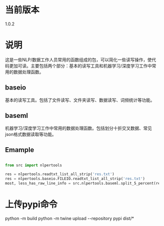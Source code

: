 # 当前版本
1.0.2

# 说明
这是一些NLP/数据工作人员常用的函数组成的包，可以简化一些读写操作，使代码更加可读。主要包括两个部分：基本的读写工具和机器学习/深度学习工作中常用的数据处理函数。

## baseio
基本的读写工具。包括了文件读写、文件夹读写、数据读写、词频统计等功能。

## baseml
机器学习/深度学习工作中常用的数据处理函数。包括划分十折交叉数据、常见json格式数据读取等功能。

## Emample

```python

from src import nlpertools

res = nlpertools.readtxt_list_all_strip('res.txt')
res = nlpertools.baseio.FILEIO.readtxt_list_all_strip('res.txt')
most, less_has_raw_line_info = src.nlpertools.baseml.split_5_percent(res)
```

# 上传pypi命令
python -m build
python -m twine upload --repository pypi dist/*
